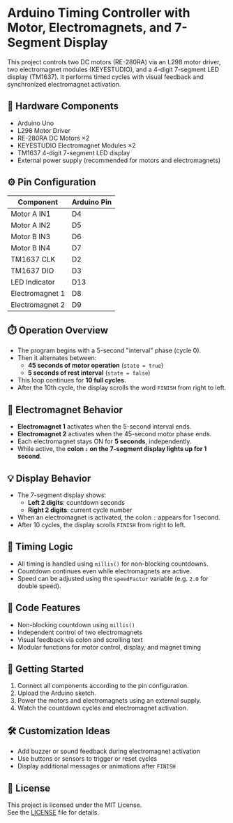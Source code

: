 # Arduino Timing Controller with Motor, Electromagnets, and 7-Segment Display

This project controls two DC motors (RE-280RA) via an L298 motor driver, two electromagnet modules (KEYESTUDIO), and a 4-digit 7-segment LED display (TM1637). It performs timed cycles with visual feedback and synchronized electromagnet activation.

## 🔧 Hardware Components

- Arduino Uno
- L298 Motor Driver
- RE-280RA DC Motors ×2
- KEYESTUDIO Electromagnet Modules ×2
- TM1637 4-digit 7-segment LED display
- External power supply (recommended for motors and electromagnets)

## ⚙️ Pin Configuration

| Component           | Arduino Pin |
|--------------------|-------------|
| Motor A IN1        | D4          |
| Motor A IN2        | D5          |
| Motor B IN3        | D6          |
| Motor B IN4        | D7          |
| TM1637 CLK         | D2          |
| TM1637 DIO         | D3          |
| LED Indicator      | D13         |
| Electromagnet 1    | D8          |
| Electromagnet 2    | D9          |

## ⏱️ Operation Overview

- The program begins with a 5-second "interval" phase (cycle 0).
- Then it alternates between:
  - **45 seconds of motor operation** (`state = true`)
  - **5 seconds of rest interval** (`state = false`)
- This loop continues for **10 full cycles**.
- After the 10th cycle, the display scrolls the word `FINISH` from right to left.

## 🔌 Electromagnet Behavior

- **Electromagnet 1** activates when the 5-second interval ends.
- **Electromagnet 2** activates when the 45-second motor phase ends.
- Each electromagnet stays ON for **5 seconds**, independently.
- While active, the **colon `:` on the 7-segment display lights up for 1 second**.

## 💡 Display Behavior

- The 7-segment display shows:
  - **Left 2 digits**: countdown seconds
  - **Right 2 digits**: current cycle number
- When an electromagnet is activated, the colon `:` appears for 1 second.
- After 10 cycles, the display scrolls `FINISH` from right to left.

## 🧠 Timing Logic

- All timing is handled using `millis()` for non-blocking countdowns.
- Countdown continues even while electromagnets are active.
- Speed can be adjusted using the `speedFactor` variable (e.g. `2.0` for double speed).

## 📄 Code Features

- Non-blocking countdown using `millis()`
- Independent control of two electromagnets
- Visual feedback via colon and scrolling text
- Modular functions for motor control, display, and magnet timing

## 🚀 Getting Started

1. Connect all components according to the pin configuration.
2. Upload the Arduino sketch.
3. Power the motors and electromagnets using an external supply.
4. Watch the countdown cycles and electromagnet activation.

## 🛠️ Customization Ideas

- Add buzzer or sound feedback during electromagnet activation
- Use buttons or sensors to trigger or reset cycles
- Display additional messages or animations after `FINISH`

## 📜 License

This project is licensed under the MIT License.  
See the [LICENSE](LICENSE) file for details.
